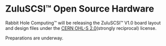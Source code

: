 <h1>ZuluSCSI™ Open Source Hardware</H1>

Rabbit Hole Computing™ will be releasing the ZuluSCSI™ V1.0 board layout and design files under the [CERN OHL-S 2.0](https://spdx.org/licenses/CERN-OHL-S-2.0.html)(strongly reciprocal) license.

Preparations are underway.

